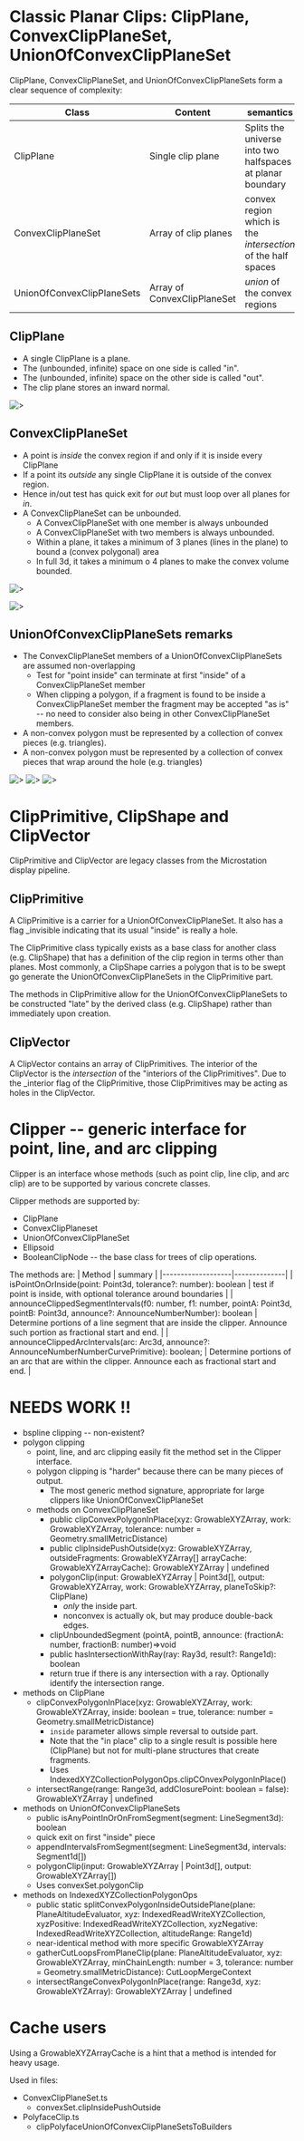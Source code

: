 # Classic Planar Clips: ClipPlane, ConvexClipPlaneSet, UnionOfConvexClipPlaneSet

ClipPlane, ConvexClipPlaneSet, and UnionOfConvexClipPlaneSets form a clear sequence of complexity:

| Class                      | Content                     | semantics                                                    |
| -------------------------- | --------------------------- | ------------------------------------------------------------ |
| ClipPlane                  | Single clip plane           | Splits the universe into two halfspaces at planar boundary   |
| ConvexClipPlaneSet         | Array of clip planes        | convex region which is the _intersection_ of the half spaces |
| UnionOfConvexClipPlaneSets | Array of ConvexClipPlaneSet | _union_ of the convex regions                                |

## ClipPlane

- A single ClipPlane is a plane.
- The (unbounded, infinite) space on one side is called "in".
- The (unbounded, infinite) space on the other side is called "out".
- The clip plane stores an inward normal.

![>](./figs/ClipPlanes/SingleClipPlane.png)

## ConvexClipPlaneSet

- A point is _inside_ the convex region if and only if it is inside every ClipPlane
- If a point its _outside_ any single ClipPlane it is outside of the convex region.
- Hence in/out test has quick exit for _out_ but must loop over all planes for _in_.
- A ConvexClipPlaneSet can be unbounded.
  - A ConvexClipPlaneSet with one member is always unbounded
  - A ConvexClipPlaneSet with two members is always unbounded.
  - Within a plane, it takes a minimum of 3 planes (lines in the plane) to bound a (convex polygonal) area
  - In full 3d, it takes a minimum o 4 planes to make the convex volume bounded.

![>](./figs/ClipPlanes/ConvexClipPlaneSetTwoPlanes.png)

![>](./figs/ClipPlanes/ConvexClipPlaneSetThreePlanes.png)

## UnionOfConvexClipPlaneSets remarks

- The ConvexClipPlaneSet members of a UnionOfConvexClipPlaneSets are assumed non-overlapping
  - Test for "point inside" can terminate at first "inside" of a ConvexClipPlaneSet member
  - When clipping a polygon, if a fragment is found to be inside a ConvexClipPlaneSet member the fragment may be accepted "as is" -- no need to consider also being in other ConvexClipPlaneSet members.
- A non-convex polygon must be represented by a collection of convex pieces (e.g. triangles).
- A non-convex polygon must be represented by a collection of convex pieces that wrap around the hole (e.g. triangles)

![>](./figs/ClipPlanes/ClipPlaneSetBounded.png)
![>](./figs/ClipPlanes/PolygonWithHoleAsClipPlaneSet.png)
![>](./figs/ClipPlanes/UnboundedClipAroundHole.png)

# ClipPrimitive, ClipShape and ClipVector

ClipPrimitive and ClipVector are legacy classes from the Microstation display pipeline.

## ClipPrimitive

A ClipPrimitive is a carrier for a UnionOfConvexClipPlaneSet. It also has a flag \_invisible indicating that its usual "inside" is really a hole.

The ClipPrimitive class typically exists as a base class for another class (e.g. ClipShape) that has a definition of the clip region in terms other than planes. Most commonly, a ClipShape carries a polygon that is to be swept go generate the UnionOfConvexClipPlaneSets in the ClipPrimitive part.

The methods in ClipPrimitive allow for the UnionOfConvexClipPlaneSets to be constructed "late" by the derived class (e.g. ClipShape) rather than immediately upon creation.

## ClipVector

A ClipVector contains an array of ClipPrimitives. The interior of the ClipVector is the _intersection_ of the "interiors of the ClipPrimitives". Due to the \_interior flag of the ClipPrimitive, those ClipPrimitives may be acting as holes in the ClipVector.

# Clipper -- generic interface for point, line, and arc clipping

Clipper is an interface whose methods (such as point clip, line clip, and arc clip) are to be supported by various concrete classes.

Clipper methods are supported by:

- ClipPlane
- ConvexClipPlaneset
- UnionOfConvexClipPlaneSet
- Ellipsoid
- BooleanClipNode -- the base class for trees of clip operations.

The methods are:
| Method | summary |
|-------------------|--------------|
| isPointOnOrInside(point: Point3d, tolerance?: number): boolean | test if point is inside, with optional tolerance around boundaries |
| announceClippedSegmentIntervals(f0: number, f1: number, pointA: Point3d, pointB: Point3d, announce?: AnnounceNumberNumber): boolean | Determine portions of a line segment that are inside the clipper. Announce such portion as fractional start and end. |
| announceClippedArcIntervals(arc: Arc3d, announce?: AnnounceNumberNumberCurvePrimitive): boolean; | Determine portions of an arc that are within the clipper. Announce each as fractional start and end. |

# NEEDS WORK !!

- bspline clipping -- non-existent?
- polygon clipping
  - point, line, and arc clipping easily fit the method set in the Clipper interface.
  - polygon clipping is "harder" because there can be many pieces of output.
    - The most generic method signature, appropriate for large clippers like UnionOfConvexClipPlaneSet
  - methods on ConvexClipPlaneSet
    - public clipConvexPolygonInPlace(xyz: GrowableXYZArray, work: GrowableXYZArray, tolerance: number = Geometry.smallMetricDistance)
    - public clipInsidePushOutside(xyz: GrowableXYZArray, outsideFragments: GrowableXYZArray[]
      arrayCache: GrowableXYZArrayCache): GrowableXYZArray | undefined
    - polygonClip(input: GrowableXYZArray | Point3d[], output: GrowableXYZArray, work: GrowableXYZArray, planeToSkip?: ClipPlane)
      - _only_ the inside part.
      - nonconvex is actually ok, but may produce double-back edges.
    - clipUnboundedSegment (pointA, pointB, announce: (fractionA: number, fractionB: number)=>void
    - public hasIntersectionWithRay(ray: Ray3d, result?: Range1d): boolean
    - return true if there is any intersection with a ray. Optionally identify the intersection range.
- methods on ClipPlane
  - clipConvexPolygonInPlace(xyz: GrowableXYZArray, work: GrowableXYZArray, inside: boolean = true, tolerance: number = Geometry.smallMetricDistance)
    - `inside` parameter allows simple reversal to outside part.
    - Note that the "in place" clip to a single result is possible here (ClipPlane) but not for multi-plane structures that create fragments.
    - Uses IndexedXYZCollectionPolygonOps.clipCOnvexPolygonInPlace()
  - intersectRange(range: Range3d, addClosurePoint: boolean = false): GrowableXYZArray | undefined
- methods on UnionOfConvexClipPlaneSets
  - public isAnyPointInOrOnFromSegment(segment: LineSegment3d): boolean
  - quick exit on first "inside" piece
  - appendIntervalsFromSegment(segment: LineSegment3d, intervals: Segment1d[])
  - polygonClip(input: GrowableXYZArray | Point3d[], output: GrowableXYZArray[])
  - Uses convexSet.polygonClip
- methods on IndexedXYZCollectionPolygonOps
  - public static splitConvexPolygonInsideOutsidePlane(plane: PlaneAltitudeEvaluator, xyz: IndexedReadWriteXYZCollection, xyzPositive: IndexedReadWriteXYZCollection, xyzNegative: IndexedReadWriteXYZCollection, altitudeRange: Range1d)
  - near-identical method with more specific GrowableXYZArray
  - gatherCutLoopsFromPlaneClip(plane: PlaneAltitudeEvaluator, xyz: GrowableXYZArray, minChainLength: number = 3, tolerance: number = Geometry.smallMetricDistance): CutLoopMergeContext
  - intersectRangeConvexPolygonInPlace(range: Range3d, xyz: GrowableXYZArray): GrowableXYZArray | undefined

# Cache users

Using a GrowableXYZArrayCache is a hint that a method is intended for heavy usage.

Used in files:

- ConvexClipPlaneSet.ts
  - convexSet.clipInsidePushOutside
- PolyfaceClip.ts
  - clipPolyfaceUnionOfConvexClipPlaneSetsToBuilders
